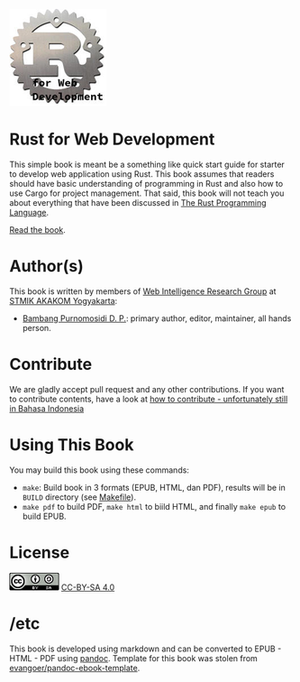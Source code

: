 ![Rust4Web](images/cover.jpg)

# Rust for Web Development

This simple book is meant be a something like quick start guide for starter to develop web application using Rust. This book assumes that readers should have basic understanding of programming in Rust and also how to use Cargo for project management. That said, this book will not teach you about everything that have been discussed in [The Rust Programming Language](https://doc.rust-lang.org/book/).

[Read the book](contents.md).

# Author(s)

This book is written by members of [Web Intelligence Research Group](https://github.com/wi-rg) at [STMIK AKAKOM Yogyakarta](http://www.akakom.ac.id):

* [Bambang Purnomosidi D. P.](http://bpdp.xyz): primary author, editor, maintainer, all hands person.

# Contribute

We are gladly accept pull request and any other contributions. If you want to contribute contents, have a look at [how to contribute - unfortunately still in Bahasa Indonesia](https://github.com/wi-rg/articles/tree/master/kontribusi-repo)

# Using This Book

You may build this book using these commands:

* `make`: Build book in 3 formats (EPUB, HTML, dan PDF), results will be in `BUILD` directory (see [Makefile](Makefile)).
* `make pdf` to build PDF, `make html` to biild HTML, and finally `make epub` to build EPUB.

# License

![CC-BY-SA 4.0](images/cc-by-sa-4.png)
[CC-BY-SA 4.0](http://creativecommons.org/licenses/by-sa/4.0/)

# /etc

This book is developed using markdown and can be converted to EPUB - HTML - PDF using [pandoc](http://pandoc.org). Template for this book was stolen from [evangoer/pandoc-ebook-template](https://github.com/evangoer/pandoc-ebook-template).
